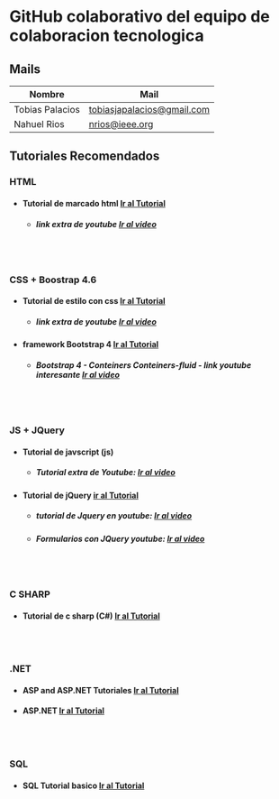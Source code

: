 # GitHub colaborativo del equipo de colaboracion tecnologica 

## Mails 
| Nombre     |Mail |
| ----------- | ----------- |
| Tobias Palacios   | tobiasjapalacios@gmail.com |
| Nahuel Rios       | nrios@ieee.org      |


## Tutoriales Recomendados

### HTML 
* #### Tutorial de marcado html   [Ir al Tutorial](https://www.w3schools.com/html/default.asp)
	* ##### link extra de youtube [Ir al video](https://www.youtube.com/watch?v=xnWtGNiG2lg&list=PLhSj3UTs2_yVC0iaCGf16glrrfXuiSd0G) 
<br/><br/>
### CSS + Boostrap 4.6 
* #### Tutorial de estilo con css  [Ir al Tutorial](https://www.w3schools.com/css/default.asp)
	* ##### link extra de youtube [Ir al video](https://www.youtube.com/watch?v=24gNhTcy6pw&list=PLhSj3UTs2_yU0fGoS1bjpHqky4kCEmTbR)
* #### framework Bootstrap 4 [Ir al Tutorial](https://www.w3schools.com/bootstrap4/default.asp)
	* ##### Bootstrap 4 - Conteiners Conteiners-fluid - link youtube interesante [Ir al video](https://www.youtube.com/watch?v=59pex8k8Xr8)  
<br/><br/>
### JS + JQuery 
* #### Tutorial de javscript (js) [](https://www.w3schools.com/js/default.asp)
	* ##### Tutorial extra de Youtube: [Ir al video](https://www.youtube.com/watch?v=cqMfPS8jPys&list=PLhSj3UTs2_yVHt2DgHky_MzzRC58UHE4z)
* #### Tutorial de jQuery  [ir al Tutorial](https://www.w3schools.com/jquery/default.asp)
	* ##### tutorial de Jquery en youtube: [Ir al video](https://www.youtube.com/watch?v=DVN8NWppCN0&list=LL&index=1&t=802s) 
	* ##### Formularios con JQuery youtube: [Ir al video](https://www.youtube.com/watch?v=0EjPWo_3QG0&list=LL&index=2)
<br/><br/>
### C SHARP  
* #### Tutorial de c sharp (C#) [Ir al Tutorial](https://www.w3schools.com/cs/index.php)

<br/><br/>
### .NET 
* #### ASP and ASP.NET Tutoriales [Ir al Tutorial](https://www.w3schools.com/asp/default.asp)
* #### ASP.NET [Ir al Tutorial](http://www.w3big.com/es/aspnet/aspnet-intro.html)

<br/><br/>
### SQL 
* #### SQL Tutorial basico [Ir al Tutorial](https://www.w3schools.com/sql/default.asp)


  
